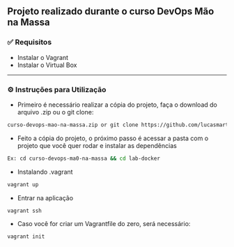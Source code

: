 ## Projeto realizado durante o curso DevOps Mão na Massa


### ✅ Requisitos
 
- Instalar o Vagrant
- Instalar o Virtual Box
---

### ⚙ Instruções para Utilização

- Primeiro é necessário realizar a cópia do projeto, faça o download do arquivo .zip ou o git clone:

```bash
curso-devops-mao-na-massa.zip or git clone https://github.com/lucasmartinsribeiro/-curso-devops-mao-na-massa.git
```

- Feito a cópia do projeto, o próximo passo é acessar a pasta com o projeto que você quer rodar  e instalar as dependências

```bash
Ex: cd curso-devops-ma0-na-massa && cd lab-docker
```

- Instalando .vagrant

```bash
vagrant up
```

- Entrar na aplicação

```bash
vagrant ssh
```

- Caso você for criar um Vagrantfile do zero, será necessário:

```bash
vagrant init
```